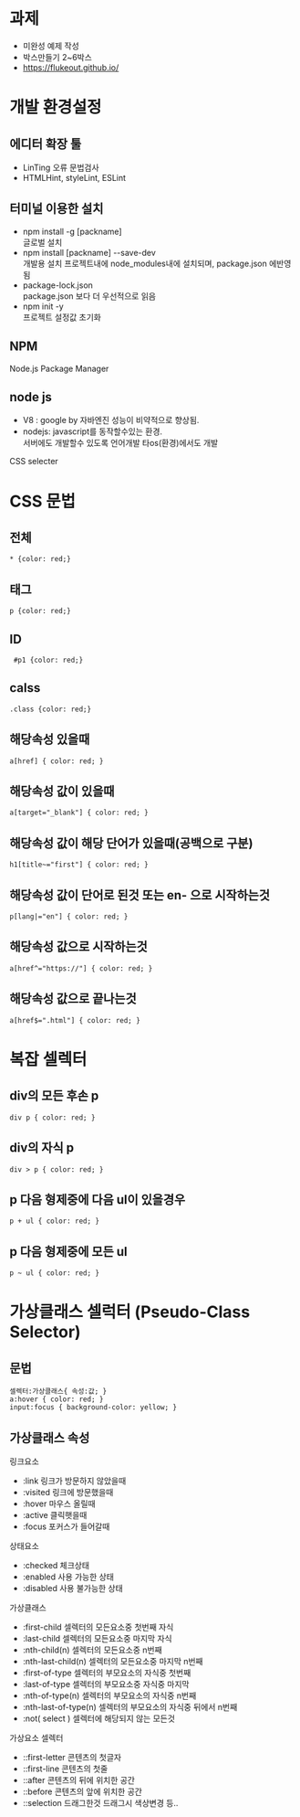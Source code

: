 # 과제
- 미완성 예제 작성
- 박스만들기 2~6박스
- https://flukeout.github.io/

# 개발 환경설정
## 에디터 확장 툴
- LinTing 오류 문법검사
- HTMLHint, styleLint, ESLint

## 터미널 이용한 설치
- npm install -g [packname]   
  글로벌 설치
- npm install [packname] --save-dev  
	개발용 설치 프로젝트내에 node_modules내에 설치되며, package.json 에반영됨
- package-lock.json  
	package.json 보다 더 우선적으로 읽음
- npm init -y  
	프로젝트 설정값 초기화

## NPM
Node.js Package Manager 

## node js
- V8 : google by 자바엔진
	성능이 비약적으로 향상됨. 
- nodejs: javascript를 동작할수있는 환경.  
  서버에도 개발할수 있도록 언어개발 타os(환경)에서도 개발

CSS selecter

# CSS 문법
## 전체
`* {color: red;}`
## 태그
`p {color: red;}`
## ID
` #p1 {color: red;}`
## calss
`.class {color: red;}`
## 해당속성 있을때 
`a[href] { color: red; }`
## 해당속성 값이 있을때
`a[target="_blank"] { color: red; }`
## 해당속성 값이 해당 단어가 있을때(공백으로 구분)
`h1[title~="first"] { color: red; }`
## 해당속성 값이 단어로 된것 또는 en- 으로 시작하는것
`p[lang|="en"] { color: red; }`
## 해당속성 값으로 시작하는것
`a[href^="https://"] { color: red; }`
## 해당속성 값으로 끝나는것
`a[href$=".html"] { color: red; } `


# 복잡 셀렉터
## div의 모든 후손 p
`div p { color: red; }`
## div의 자식 p
`div > p { color: red; } `

## p 다음 형제중에 다음 ul이 있을경우
`p + ul { color: red; }`

## p 다음 형제중에 모든 ul
`p ~ ul { color: red; }`

# 가상클래스 셀럭터 (Pseudo-Class Selector)

## 문법
~~~
셀렉터:가상클래스{ 속성:값; }
a:hover { color: red; }
input:focus { background-color: yellow; }
~~~

## 가상클래스 속성
링크요소  
- :link	링크가 방문하지 않았을때
- :visited	링크에 방문했을때
- :hover	마우스 올릴때
- :active	클릭햇을때
- :focus	포커스가 들어갈때

상태요소  
- :checked	체크상태 
- :enabled	사용 가능한 상태
- :disabled	사용 불가능한 상태

가상클래스
- :first-child	셀렉터의 모든요소중 첫번째 자식
- :last-child	셀렉터의 모든요소중 마지막 자식
- :nth-child(n)	셀렉터의 모든요소중 n번째
- :nth-last-child(n)	셀렉터의 모든요소중 마지막 n번째
- :first-of-type	셀렉터의 부모요소의 자식중 첫번째 
- :last-of-type	셀렉터의 부모요소중 자식중 마지막
- :nth-of-type(n)	셀렉터의 부모요소의 자식중 n번째
- :nth-last-of-type(n)	셀렉터의 부모요소의 자식중 뒤에서 n번째
- :not( select )	셀렉터에 해당되지 않는 모든것

가상요소 셀렉터
- ::first-letter	콘텐츠의 첫글자
- ::first-line	콘텐츠의 첫줄
- ::after	콘텐츠의 뒤에 위치한 공간
- ::before	콘텐츠의 앞에 위치한 공간
- ::selection	드래그한것 드래그시 색상변경 등..



